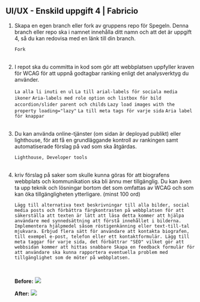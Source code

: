 ## UI/UX - Enskild uppgift 4 | Fabricio

<ol>

<li class="bold">Skapa en egen branch eller fork av gruppens repo för Spegeln. Denna branch eller repo ska i namnet innehålla ditt namn och att det är uppgift 4, så du kan redovisa med en länk till din branch.

`Fork`
</li>

<br>

<li class="bold">I repot ska du committa in kod som gör att webbplatsen uppfyller kraven för WCAG för att uppnå godtagbar ranking enligt det analysverktyg du använder.

`La alla li inuti en ul`
`La till arial-labels för sociala media ikoner`
`Aria-labels med role option och listbox för bild accordion/slider parent och childs`
`Lazy load images with the property loading="lazy"`
`La till meta tags för varje sida`
`Aria label för knappar`
</li>

<br>

<li class="bold">Du kan använda online-tjänster (om sidan är deployad publikt) eller lighthouse, för att få en grundläggande kontroll av rankingen samt automatiserade förslag på vad som ska åtgärdas.

`Lighthouse, Developer tools`
</li>

<br>

<li class="bold">kriv förslag på saker som skulle kunna göras för att biografens webbplats och kommunikation ska bli ännu mer tillgänglig. Du kan även ta upp teknik och lösningar bortom det som omfattas av WCAG och som kan öka tillgängligheten ytterligare. (minst 100 ord)

`Lägg till alternativa text beskrivningar till alla bilder, social media posts och förbättra färgkontrasten på webbplatsen för att säkerställa att texten är lätt att läsa detta kommer att hjälpa användare med synnedsättning att förstå innehållet i bilderna.
Implementera hjälpmedel såsom röstigenkänning eller text-till-tal mjukvara.
Erbjud flera sätt för användare att kontakta biografen, till exempel e-post, telefon eller ett kontaktformulär.
Lägg till meta taggar för varje sida, det förbättrar "SEO" vilket gör att webbsidan kommer att hittas snabbare
Skapa en feedback formulär för att användare ska kunna rapportera eventuella problem med tillgänglighet som de möter på webbplatsen.`
</li>

<br>

**Before:**
<img src="https://cdn.discordapp.com/attachments/557975354082590741/1082681337758097480/image.png">

**After:**
<img src="https://cdn.discordapp.com/attachments/557975354082590741/1082680824337547274/image.png">

<ol>